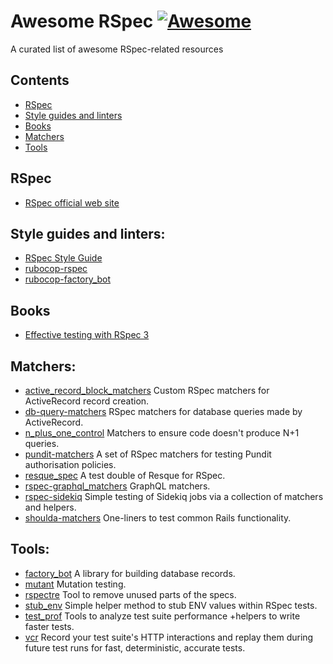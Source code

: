 # Awesome RSpec [![Awesome](https://awesome.re/badge.svg)](https://awesome.re)

A curated list of awesome RSpec-related resources

## Contents
- [RSpec](#rspec)
- [Style guides and linters](#style-guides-and-linters)
- [Books](#books)
- [Matchers](#matchers)
- [Tools](#tools)

## RSpec
- [RSpec official web site](https://rspec.info)

## Style guides and linters:
- [RSpec Style Guide](https://rspec.rubystyle.guide)
- [rubocop-rspec](https://github.com/rubocop/rubocop-rspec)
- [rubocop-factory_bot](https://github.com/rubocop/rubocop-factory_bot)

## Books
- [Effective testing with RSpec 3](https://pragprog.com/titles/rspec3/effective-testing-with-rspec-3/)

## Matchers:
- [active_record_block_matchers](https://github.com/nwallace/active_record_block_matchers) Custom RSpec matchers for ActiveRecord record creation.
- [db-query-matchers](https://github.com/sds/db-query-matchers) RSpec matchers for database queries made by ActiveRecord.
- [n_plus_one_control](https://github.com/palkan/n_plus_one_control) Matchers to ensure code doesn't produce N+1 queries.
- [pundit-matchers](https://github.com/pundit-community/pundit-matchers) A set of RSpec matchers for testing Pundit authorisation policies.
- [resque_spec](https://github.com/leshill/resque_spec) A test double of Resque for RSpec.
- [rspec-graphql_matchers](https://github.com/khamusa/rspec-graphql_matchers) GraphQL matchers.
- [rspec-sidekiq](https://github.com/wspurgin/rspec-sidekiq) Simple testing of Sidekiq jobs via a collection of matchers and helpers.
- [shoulda-matchers](https://github.com/thoughtbot/shoulda-matchers) One-liners to test common Rails functionality.

## Tools:
- [factory_bot](https://github.com/thoughtbot/factory_bot) A library for building database records.
- [mutant](https://github.com/mbj/mutant) Mutation testing.
- [rspectre](https://github.com/dgollahon/rspectre) Tool to remove unused parts of the specs.
- [stub_env](https://github.com/ljkbennett/stub_env) Simple helper method to stub ENV values within RSpec tests.
- [test_prof](https://github.com/test-prof/test-prof) Tools to analyze test suite performance +helpers to write faster tests.
- [vcr](https://github.com/vcr/vcr) Record your test suite's HTTP interactions and replay them during future test runs for fast, deterministic, accurate tests.
